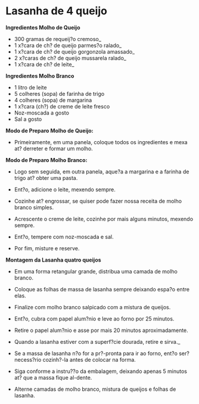 # Lasanha de 4 queijo


**Ingredientes Molho de Queijo**

- 300 gramas de requeij?o cremoso_
- 1 x?cara de ch? de queijo parmes?o ralado_
- 1 x?cara de ch? de queijo gorgonzola amassado_
- 2 x?caras de ch? de queijo mussarela ralado_
- 1 x?cara de ch? de leite_


**Ingredientes Molho Branco**

- 1 litro de leite
 - 5 colheres (sopa) de farinha de trigo 
- 4 colheres (sopa) de margarina
- 1 x?cara (ch?) de creme de leite fresco
- Noz-moscada a gosto
- Sal a gosto

**Modo de Preparo Molho de Queijo:**

- Primeiramente, em uma panela, coloque todos os ingredientes e mexa at? derreter e formar um molho.

**Modo de Preparo Molho Branco:**

- Logo sem seguida, em outra panela, aque?a a margarina e a farinha de trigo at? obter uma pasta.

- Ent?o, adicione o leite, mexendo sempre.

- Cozinhe at? engrossar, se quiser pode fazer nossa receita de molho branco simples.

- Acrescente o creme de leite, cozinhe por mais alguns minutos, mexendo sempre.

- Ent?o, tempere com noz-moscada e sal.

- Por fim, misture e reserve.

**Montagem da Lasanha quatro queijos**

- Em uma forma retangular grande, distribua uma camada de molho branco.

- Coloque as folhas de massa de lasanha sempre deixando espa?o entre elas.

- Finalize com molho branco salpicado com a mistura de queijos.

- Ent?o, cubra com papel alum?nio e leve ao forno por 25 minutos.

- Retire o papel alum?nio e asse por mais 20 minutos aproximadamente.

- Quando a lasanha  estiver com a superf?cie dourada, retire e sirva._

- Se a massa de lasanha n?o for a pr?-pronta para ir ao forno, ent?o ser? necess?rio cozinh?-la antes de colocar na forma. 

- Siga conforme a instru??o da embalagem, deixando apenas 5 minutos at? que a massa fique al-dente.

- Alterne camadas de molho branco, mistura de queijos e folhas de lasanha.



